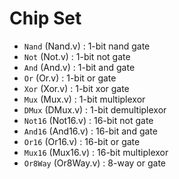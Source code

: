 # Chip Set

- `Nand` (Nand.v) : 1-bit nand gate
- `Not` (Not.v) : 1-bit not gate
- `And` (And.v) : 1-bit and gate
- `Or` (Or.v) : 1-bit or gate
- `Xor` (Xor.v) : 1-bit xor gate
- `Mux` (Mux.v) : 1-bit multiplexor
- `DMux` (DMux.v) : 1-bit demultiplexor
- `Not16` (Not16.v) : 16-bit not gate
- `And16` (And16.v) : 16-bit and gate
- `Or16` (Or16.v) : 16-bit or gate
- `Mux16` (Mux16.v) : 16-bit multiplexor
- `Or8Way` (Or8Way.v) : 8-way or gate